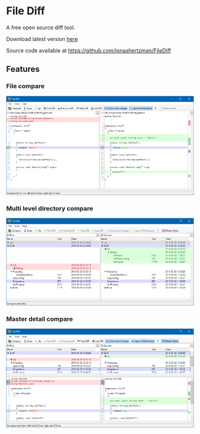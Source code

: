 # File Diff

A free open source diff tool.

Download latest version [here](https://jonashertzman.github.io/FileDiff/download/FileDiff.zip)

Source code available at <https://github.com/jonashertzman/FileDiff>

## Features

### File compare

![screen](docs/images/Screen1.png)

### Multi level directory compare

![screen](docs/images/Screen2.png)

### Master detail compare

![screen](docs/images/Screen3.png)
